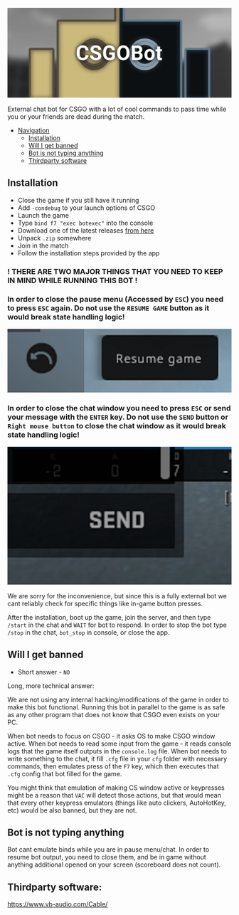 ![CSGOBotBanner](https://raw.githubusercontent.com/unaryinc/Unary.CSGOBot/master/Images/Banner.png)

External chat bot for CSGO with a lot of cool commands to pass time while you or your friends are dead during the match.

- [Navigation](#navigation)
    - [Installation](#installation)
    - [Will I get banned](#will-i-get-banned)
    - [Bot is not typing anything](#bot-is-not-typing-anything)
    - [Thirdparty software](#thirdparty-software)

## Installation

* Close the game if you still have it running
* Add `-condebug` to your launch options of CSGO
* Launch the game
* Type `bind f7 "exec botexec"` into the console
* Download one of the latest releases [from here](https://github.com/unaryinc/Unary.CSGOBot/releases/latest)
* Unpack `.zip` somewhere
* Join in the match
* Follow the installation steps provided by the app

### ! THERE ARE TWO MAJOR THINGS THAT YOU NEED TO KEEP IN MIND WHILE RUNNING THIS BOT !
### In order to close the pause menu (Accessed by `ESC`) you need to press `ESC` again. Do not use the `RESUME GAME` button as it would break state handling logic!
![Resume Button](https://raw.githubusercontent.com/unaryinc/Unary.CSGOBot/master/Images/ResumeButton.png)
### In order to close the chat window you need to press `ESC` or send your message with the `ENTER` key. Do not use the `SEND` button or `Right mouse button` to close the chat window as it would break state handling logic!
![Send Button](https://raw.githubusercontent.com/unaryinc/Unary.CSGOBot/master/Images/SendButton.png)

We are sorry for the inconvenience, but since this is a fully external bot we cant reliably check for specific things like in-game button presses.

After the installation, boot up the game, join the server, and then type `/start` in the chat and `WAIT` for bot to respond.
In order to stop the bot type `/stop` in the chat, `bot_stop` in console, or close the app.

## Will I get banned

* Short answer - `NO`

Long, more technical answer:

We are not using any internal hacking/modifications of the game in order to make this bot functional. Running this bot in parallel to the game is as safe as any other program that does not know that CSGO even exists on your PC.

When bot needs to focus on CSGO - it asks OS to make CSGO window active. When bot needs to read some input from the game - it reads console logs that the game itself outputs in the `console.log` file. When bot needs to write something to the chat, it fill `.cfg` file in your `cfg` folder with necessary commands, then emulates press of the `F7` key, which then executes that `.cfg` config that bot filled for the game. 

You might think that emulation of making CS window active or keypresses might be a reason that `VAC` will detect those actions, but that would mean that every other keypress emulators (things like auto clickers, AutoHotKey, etc) would be also banned, but they are not.

## Bot is not typing anything
Bot cant emulate binds while you are in pause menu/chat. In order to resume bot output, you need to close them, and be in game without anything additional opened on your screen (scoreboard does not count).

## Thirdparty software:
https://www.vb-audio.com/Cable/

